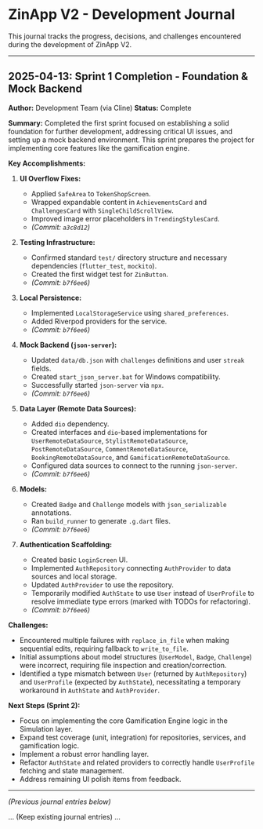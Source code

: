 # ZinApp V2 - Development Journal

This journal tracks the progress, decisions, and challenges encountered during the development of ZinApp V2.

---

## 2025-04-13: Sprint 1 Completion - Foundation & Mock Backend

**Author:** Development Team (via Cline)
**Status:** Complete

**Summary:**
Completed the first sprint focused on establishing a solid foundation for further development, addressing critical UI issues, and setting up a mock backend environment. This sprint prepares the project for implementing core features like the gamification engine.

**Key Accomplishments:**

1.  **UI Overflow Fixes:**
    *   Applied `SafeArea` to `TokenShopScreen`.
    *   Wrapped expandable content in `AchievementsCard` and `ChallengesCard` with `SingleChildScrollView`.
    *   Improved image error placeholders in `TrendingStylesCard`.
    *   *(Commit: `a3c8d12`)*

2.  **Testing Infrastructure:**
    *   Confirmed standard `test/` directory structure and necessary dependencies (`flutter_test`, `mockito`).
    *   Created the first widget test for `ZinButton`.
    *   *(Commit: `b7f6ee6`)*

3.  **Local Persistence:**
    *   Implemented `LocalStorageService` using `shared_preferences`.
    *   Added Riverpod providers for the service.
    *   *(Commit: `b7f6ee6`)*

4.  **Mock Backend (`json-server`):**
    *   Updated `data/db.json` with `challenges` definitions and user `streak` fields.
    *   Created `start_json_server.bat` for Windows compatibility.
    *   Successfully started `json-server` via `npx`.
    *   *(Commit: `b7f6ee6`)*

5.  **Data Layer (Remote Data Sources):**
    *   Added `dio` dependency.
    *   Created interfaces and `dio`-based implementations for `UserRemoteDataSource`, `StylistRemoteDataSource`, `PostRemoteDataSource`, `CommentRemoteDataSource`, `BookingRemoteDataSource`, and `GamificationRemoteDataSource`.
    *   Configured data sources to connect to the running `json-server`.
    *   *(Commit: `b7f6ee6`)*

6.  **Models:**
    *   Created `Badge` and `Challenge` models with `json_serializable` annotations.
    *   Ran `build_runner` to generate `.g.dart` files.
    *   *(Commit: `b7f6ee6`)*

7.  **Authentication Scaffolding:**
    *   Created basic `LoginScreen` UI.
    *   Implemented `AuthRepository` connecting `AuthProvider` to data sources and local storage.
    *   Updated `AuthProvider` to use the repository.
    *   Temporarily modified `AuthState` to use `User` instead of `UserProfile` to resolve immediate type errors (marked with TODOs for refactoring).
    *   *(Commit: `b7f6ee6`)*

**Challenges:**

*   Encountered multiple failures with `replace_in_file` when making sequential edits, requiring fallback to `write_to_file`.
*   Initial assumptions about model structures (`UserModel`, `Badge`, `Challenge`) were incorrect, requiring file inspection and creation/correction.
*   Identified a type mismatch between `User` (returned by `AuthRepository`) and `UserProfile` (expected by `AuthState`), necessitating a temporary workaround in `AuthState` and `AuthProvider`.

**Next Steps (Sprint 2):**

*   Focus on implementing the core Gamification Engine logic in the Simulation layer.
*   Expand test coverage (unit, integration) for repositories, services, and gamification logic.
*   Implement a robust error handling layer.
*   Refactor `AuthState` and related providers to correctly handle `UserProfile` fetching and state management.
*   Address remaining UI polish items from feedback.

---

*(Previous journal entries below)*

... (Keep existing journal entries) ...
